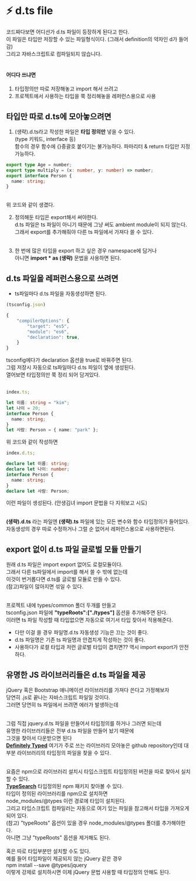 # ⚡️ d.ts file

코드짜다보면 어디선가 d.ts 파일이 등장하게 된다고 한다. </br>
이 파일은 타입만 저장할 수 있는 파일형식이다. (그래서 definition의 약자인 d가 들어감) </br>
그리고 자바스크립트로 컴파일되지 않습니다. </br>
</br>

#### 어디다 쓰냐면

1. 타입정의만 따로 저장해놓고 import 해서 쓰려고
2. 프로젝트에서 사용하는 타입을 쭉 정리해놓을 레퍼런스용으로 사용

## 타입만 따로 d.ts에 모아놓으려면

1. (생략).d.ts라고 작성한 파일은 **타입 정의만** 넣을 수 있다. </br>
   (type 키워드, interface 등) </br>
   함수의 경우 함수에 {}중괄호 붙이기는 불가능하다. 파마리터 & return 타입만 지정 가능하다. </br>

```ts
export type Age = number;
export type multiply = (x: number, y: number) => number;
export interface Person {
  name: string;
}
```

</br>
위 코드와 같이 생겼다.
</br>

2. 정의해둔 타입은 export해서 써야한다. </br>
   d.ts 파일은 ts 파일이 아니기 때문에 그냥 써도 ambient module이 되지 않는다. </br>
   그래서 export를 추가해줘야 다른 ts 파일에서 가져다 쓸 수 있다. </br>
   </br>

3. 한 번에 많은 타입을 export 하고 싶은 경우 namespace에 담거나 </br>
   아니면 **import \* as (생략)** 문법을 사용하면 된다. </br>

## d.ts 파일을 레퍼런스용으로 쓰려면

- ts파일마다 d.ts 파일을 자동생성하면 된다.

```ts
(tsconfig.json)

{
    "compilerOptions": {
        "target": "es5",
        "module": "es6",
        "declaration": true,
    }
}
```

tsconfig에다가 declaration 옵션을 true로 바꿔주면 된다. </br>
그럼 저장시 자동으로 ts파일마다 d.ts 파일이 옆에 생성된다. </br>
열어보면 타입정의만 쭉 정리 되어 담겨있다. </br>
</br>

```ts
index.ts;

let 이름: string = "kim";
let 나이 = 20;
interface Person {
  name: string;
}
let 사람: Person = { name: "park" };
```

위 코드와 같이 작성하면 </br>

```ts
index.d.ts;

declare let 이름: string;
declare let 나이: number;
interface Person {
  name: string;
}
declare let 사람: Person;
```

이런 파일이 생성된다. (안생김녀 import 문법을 다 지워보고 시도) </br>
</br>

**(생략).d.ts** 라는 파일엔 **(생략).ts** 파일에 있는 모든 변수와 함수 타입정의가 들어있다.</br>
자동생성의 경우 따로 수정하거나 그럴 순 없어서 레퍼런스용으로 사용하면된다.

## export 없이 d.ts 파일 글로벌 모듈 만들기

원래 d.ts 파일은 import export 없어도 로컬모듈이다. </br>
그래서 다른 ts파일에서 import를 해서 쓸 수 밖에 없는데 </br>
이것이 번거롭다면 d.ts를 글로벌 모듈로 만들 수 있다. </br>
(참고)파일이 많아지면 섞일 수 있다. </br>
</br>

프로젝트 내에 types/common 폴더 두개를 만들고 </br>
tsconfig.json 파일에 **"typeRoots":["./types"]** 옵션을 추가해주면 된다. </br>
이러면 ts 파일 작성할 때 타입없으면 자동으로 여기서 타입 찾아서 적용해준다. </br>

- 다만 이걸 쓸 경우 파일명.d.ts 자동생성 기능은 끄는 것이 좋다.
- d.ts 파일명은 기존 ts 파일명과 안겹치게 작성하는 것이 좋다.
- 사용하다가 로컬 타입과 저런 글로벌 타입이 겹치면??
  역시 import export가 안전하다.

## 유명한 JS 라이브러리들은 d.ts 파일을 제공

jQuery 혹은 Bootstrap 애니메이션 라이브러리를 가져다 쓴다고 가정해보자 </br>
당연히 .js로 끝나는 자바스크립트 파일일 것이다. </br>
그러면 당연히 ts 파일에서 쓰려면 에러가 발생하는데 </br>
</br>

그럼 직접 jquery.d.ts 파일을 만들어서 타입정의를 하거나 그러면 되는데 </br>
유명한 라이브러리들은 전부 d.ts 파일을 만들어 놨기 때문에 </br>
그것을 찾아서 다운받으면 된다 </br>
[**Definitely Typed**](https://github.com/DefinitelyTyped/DefinitelyTyped) 여기가 주로 쓰는 라이브러리 모아놓은 github repository인데
대부분 라이브러리의 타입정의 파일을 찾을 수 있다. </br>
</br>

요즘은 npm으로 라이브러리 설치시 타입스크립트 타입정의된 버전을 따로 찾아서 실치 할 수 있다. </br>
[**TypeSearch**](https://www.typescriptlang.org/dt/search?search=) 타입정의된 npm 패키지 찾아볼 수 있다. </br>
타입이 정의된 라이브러리를 npm으로 설치하면 </br>
node_modules/@types 이런 경로에 타입이 설치된다. </br>
그리고 타입스크립트 컴파일러는 자동으로 여기 있는 파일을 참고해서 타입을 가져오게 되어 있다. </br>
(참고) "typeRoots" 옵션이 있을 경우 node_modules/@types 폴더를 추가해야한다. </br>
아니면 그냥 "typeRoots" 옵션을 제거해도 된다. </br>
</br>
혹은 따로 타입부분만 설치할 수도 있다. </br>
예를 들어 타입파일이 제공되지 않는 jQuery 같은 경우 </br>
npm install --save @types/jquery </br>
이렇게 강제로 설치하시면 이제 jQuery 문법 사용할 때 타입정의 안해도 된다. </br>
